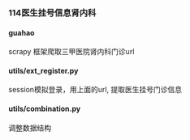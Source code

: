 ### 114医生挂号信息肾内科

#### guahao 

scrapy 框架爬取三甲医院肾内科门诊url

#### utils/ext_register.py

session模拟登录，用上面的url, 提取医生挂号门诊信息

#### utils/combination.py

调整数据结构


